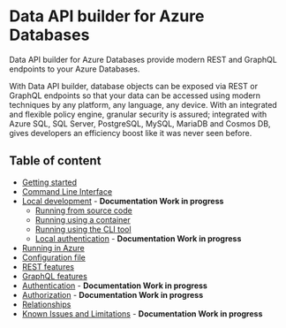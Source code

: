 # Data API builder for Azure Databases

Data API builder for Azure Databases provide modern REST and GraphQL endpoints to your Azure Databases.

With Data API builder, database objects can be exposed via REST or GraphQL endpoints so that your data can be accessed using modern techniques by any platform, any language, any device. With an integrated and flexible policy engine, granular security is assured; integrated with Azure SQL, SQL Server, PostgreSQL, MySQL, MariaDB and Cosmos DB, gives developers an efficiency boost like it was never seen before.

## Table of content

- [Getting started](./getting-started/getting-started.md)
- [Command Line Interface](./dab-cli.md) 
- [Local development](./local-development.md) - **Documentation Work in progress**
  - [Running from source code](./running-from-source-code.md)
  - [Running using a container](./running-using-a-container.md)
  - [Running using the CLI tool](./running-using-dab-cli.md)
  - [Local authentication](./local-authentication.md) - **Documentation Work in progress**
- [Running in Azure](./running-in-azure.md) 
- [Configuration file](./configuration-file.md)
- [REST features](./rest.md)
- [GraphQL features](./graphql.md)
- [Authentication](./authentication.md) - **Documentation Work in progress**
- [Authorization](./authorization.md) - **Documentation Work in progress**
- [Relationships](./relationships.md)
- [Known Issues and Limitations](/docs/known-issues.md) - **Documentation Work in progress**
